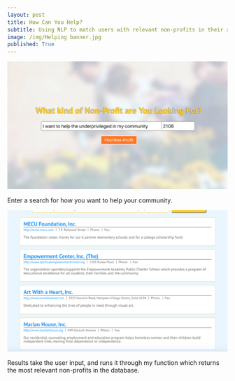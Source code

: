 ```yaml
---
layout: post
title: How Can You Help?
subtitle: Using NLP to match users with relevant non-profits in their area
image: /img/Helping banner.jpg
published: True
---
```


![part 1 HCYH](/img/part-2-HCYH.png)


Enter a search for how you want to help your community.

![part 2 HCYH](/img/part-1-HCYH.png)


Results take the user input, and runs it through my function which returns the most relevant non-profits in the database.
